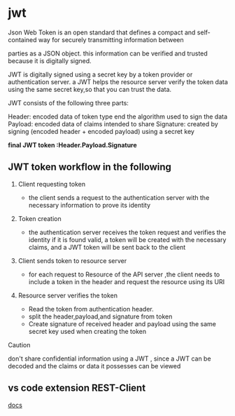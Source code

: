 # jwt

Json Web Token is an open standard that defines a compact and self-contained way for securely transmitting information between

parties as a JSON object. this information can be verified and trusted because it is digitally signed.

JWT is digitally signed using a secret key by a token provider or authentication server.
a JWT helps the resource server verify the token data using the same secret key,so that you can trust the data.

JWT consists of the following three parts:

Header: encoded data of token type end the algorithm used to sign the data
Payload: encoded data of claims intended to share
Signature: created by signing (encoded header + encoded payload) using a secret key

**final JWT token :Header.Payload.Signature**

## JWT token workflow in the following

1. Client requesting token
    - the client sends a request to the authentication server with the necessary information to prove its identity

2. Token creation
    - the authentication server receives the token request and verifies the identity if it is found valid, a token will be created
    with the necessary claims, and a JWT token will be sent back to the client

3. Client sends token to resource server
    - for each request to Resource of the API server ,the client needs to include a token in the header and request the resource using its URI

4. Resource server verifies the token
    - Read the token from authentication header.
    - split the header,payload,and signature from token
    - Create signature of received header and payload using the same secret key used when creating the token

> [!CAUTION]
> don't share confidential information using a JWT , since a JWT can be decoded and the claims or data it possesses can be viewed
## vs code extension REST-Client

[docs](https://marketplace.visualstudio.com/items?itemName=humao.rest-client)